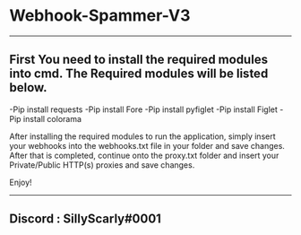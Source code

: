 # Webhook-Spammer-V3

------------------------------------------------------------------------------------
First You need to install the required modules into cmd. The Required modules will be listed below.
------------------------------------------------------------------------------------
-Pip install requests
-Pip install Fore
-Pip install pyfiglet
-Pip install Figlet
-Pip install colorama

After installing the required modules to run the application, simply insert your webhooks into the webhooks.txt file in your folder and save changes. After that is completed, continue onto the proxy.txt folder and insert your Private/Public HTTP(s) proxies and save changes.

Enjoy!

--------------------------------------------------------------------------------------------
Discord : SillyScarly#0001
--------------------------
